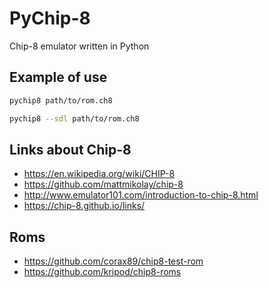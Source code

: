 # PyChip-8

Chip-8 emulator written in Python

## Example of use

```sh
pychip8 path/to/rom.ch8

pychip8 --sdl path/to/rom.ch8
```

## Links about Chip-8

- https://en.wikipedia.org/wiki/CHIP-8
- https://github.com/mattmikolay/chip-8
- http://www.emulator101.com/introduction-to-chip-8.html
- https://chip-8.github.io/links/

## Roms

- https://github.com/corax89/chip8-test-rom
- https://github.com/kripod/chip8-roms
